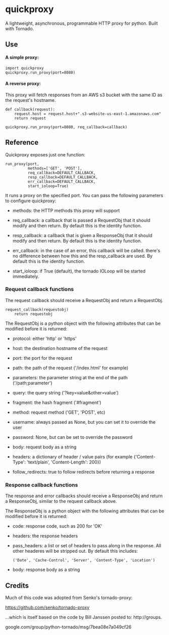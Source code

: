 quickproxy
==========

A lightweight, asynchronous, programmable HTTP proxy for python. Built with Tornado.

## Use

#### A simple proxy:

	import quickproxy
	quickproxy.run_proxy(port=8080)


#### A reverse proxy:

This proxy will fetch responses from an AWS s3 bucket with the same ID as the request's hostname.

	def callback(request):
		request.host = request.host+".s3-website-us-east-1.amazonaws.com"
		return request

	quickproxy.run_proxy(port=8080, req_callback=callback)


## Reference

Quickproxy exposes just one function:

	run_proxy(port,
              methods=['GET', 'POST'], 
              req_callback=DEFAULT_CALLBACK,
              resp_callback=DEFAULT_CALLBACK,
              err_callback=DEFAULT_CALLBACK,
              start_ioloop=True)

It runs a proxy on the specified port. You can pass the following parameters to configure quickproxy:

- methods: the HTTP methods this proxy will support

- req_callback: a callback that is passed a RequestObj that it should
    modify and then return. By default this is the identity function.

- resp_callback: a callback that is given a ResponseObj that it should
    modify and then return. By default this is the identity function.

- err_callback: in the case of an error, this callback will be called.
    there's no difference between how this and the resp_callback are 
    used. By default this is the identity function.

- start_ioloop: if True (default), the tornado IOLoop will be started 
    immediately.


### Request callback functions

The request callback should receive a RequestObj and return a RequestObj.

	request_callback(requestobj)
		return requestobj

The RequestObj is a python object with the following attributes that can be modified before it is returned:

- protocol: either 'http' or 'https'

- host: the destination hostname of the request

- port: the port for the request

- path: the path of the request ('/index.html' for example)

- parameters: the parameter string at the end of the path ('/path;parameter')

- query: the query string ('?key=value&other=value')

- fragment: the hash fragment ('#fragment')

- method: request method ('GET', 'POST', etc)

- username: always passed as None, but you can set it to override the user

- password: None, but can be set to override the password

- body: request body as a string

- headers: a dictionary of header / value pairs 
    (for example {'Content-Type': 'text/plain', 'Content-Length': 200})

- follow_redirects: true to follow redirects before returning a response


### Response callback functions

The response and error callbacks should receive a ResponseObj and return a ResponseObj, similar to the request callback above.

The ResponseObj is a python object with the following attributes that can be modified before it is returned:

- code: response code, such as 200 for 'OK'

- headers: the response headers 

- pass_headers: a list or set of headers to pass along in the response. All
    other headeres will be stripped out. By default this includes:

    `('Date', 'Cache-Control', 'Server', 'Content-Type', 'Location')`

- body: response body as a string


## Credits

Much of this code was adopted from Senko's tornado-proxy:

https://github.com/senko/tornado-proxy

...which is itself based on the code by Bill Janssen posted to: http://groups.

google.com/group/python-tornado/msg/7bea08e7a049cf26

